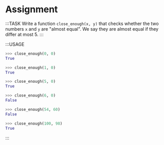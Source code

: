 # Assignment

:::TASK
Write a function `close_enough(x, y)` that checks whether the two numbers `x` and `y` are "almost equal".
We say they are almost equal if they differ at most 5.
:::

:::USAGE

```python
>>> close_enough(0, 0)
True

>>> close_enough(1, 0)
True

>>> close_enough(5, 0)
True

>>> close_enough(6, 0)
False

>>> close_enough(54, 60)
False

>>> close_enough(100, 98)
True
```

:::